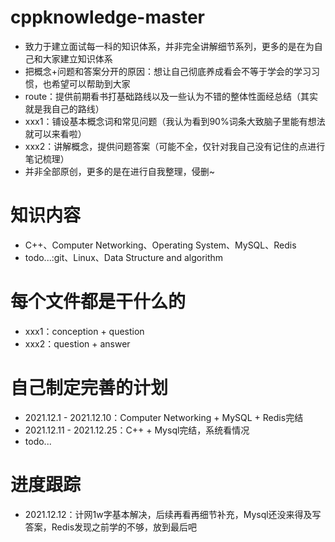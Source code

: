 # cppknowledge-master
- 致力于建立面试每一科的知识体系，并非完全讲解细节系列，更多的是在为自己和大家建立知识体系
- 把概念+问题和答案分开的原因：想让自己彻底养成看会不等于学会的学习习惯，也希望可以帮助到大家
- route：提供前期看书打基础路线以及一些认为不错的整体性面经总结（其实就是我自己的路线）
- xxx1：铺设基本概念词和常见问题（我认为看到90%词条大致脑子里能有想法就可以来看啦）
- xxx2：讲解概念，提供问题答案（可能不全，仅针对我自己没有记住的点进行笔记梳理）
- 并非全部原创，更多的是在进行自我整理，侵删~
# 知识内容
- C++、Computer Networking、Operating System、MySQL、Redis
- todo...:git、Linux、Data Structure and algorithm
# 每个文件都是干什么的
- xxx1：conception + question
- xxx2：question + answer
# 自己制定完善的计划
- 2021.12.1 - 2021.12.10：Computer Networking + MySQL + Redis完结
- 2021.12.11 - 2021.12.25：C++ + Mysql完结，系统看情况
- todo...

# 进度跟踪

- 2021.12.12：计网1w字基本解决，后续再看再细节补充，Mysql还没来得及写答案，Redis发现之前学的不够，放到最后吧